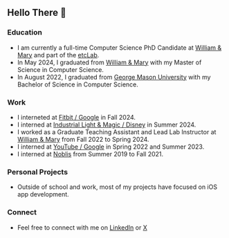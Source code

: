 ## Hello There 👋

### Education
* I am currently a full-time Computer Science PhD Candidate at [William & Mary](https://www.wm.edu/as/computerscience/) and part of the [etcLab](https://github.com/etclab).
* In May 2024, I graduated from [William & Mary](https://www.wm.edu/as/computerscience/) with my Master of Science in Computer Science.
* In August 2022, I graduated from [George Mason University](https://cs.gmu.edu/) with my Bachelor of Science in Computer Science.

### Work
* I interneted at [Fitbit / Google](https://www.google.com/about/careers/applications/) in Fall 2024.
* I interned at [Industrial Light & Magic / Disney](https://jobs.disneycareers.com/) in Summer 2024.
* I worked as a Graduate Teaching Assistant and Lead Lab Instructor at [William & Mary](https://www.wm.edu/as/computerscience/) from Fall 2022 to Spring 2024.
* I interned at [YouTube / Google](https://www.google.com/about/careers/applications/) in Spring 2022 and Summer 2023.
* I interned at [Noblis](https://careers.noblis.org/) from Summer 2019 to Fall 2021.

### Personal Projects
* Outside of school and work, most of my projects have focused on iOS app development.

### Connect
* Feel free to connect with me on [LinkedIn](https://www.linkedin.com/in/collin-macdonald/) or [X](https://twitter.com/CollinTheCoder)
